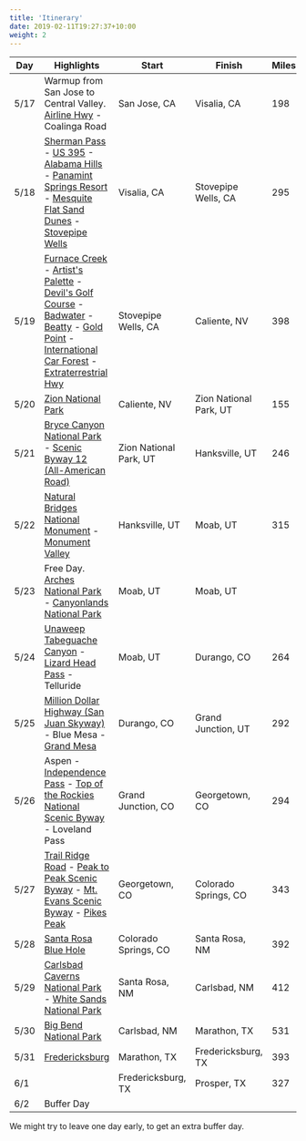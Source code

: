 ```yaml
---
title: 'Itinerary'
date: 2019-02-11T19:27:37+10:00
weight: 2
---
```


| Day | Highlights | Start | Finish | Miles | Map |
| --- | --- | --- | --- | --- | --- |
| 5/17 | Warmup from San Jose to Central Valley. [Airline Hwy](https://www.pashnit.com/ca-highway-25) - Coalinga Road | San Jose, CA | Visalia, CA | 198 | [Rever](https://go.rever.co/lm0hzoN4wHb) |
| 5/18 | [Sherman Pass](https://www.dangerousroads.org/north-america/usa/3943-sherman-pass.html) - [US 395](https://en.wikipedia.org/wiki/U.S._Route_395_in_California) - [Alabama Hills](https://en.wikipedia.org/wiki/Alabama_Hills) - [Panamint Springs Resort](https://www.nps.gov/places/panamint-springs-resort.htm) - [Mesquite Flat Sand Dunes](https://www.nps.gov/places/mesquite-flat-sand-dunes.htm) - [Stovepipe Wells](https://www.nps.gov/places/stovepipe-wells-village.htm) | Visalia, CA | Stovepipe Wells, CA | 295 | [Rever](https://go.rever.co/j9qUAI4YwHb) |
| 5/19 | [Furnace Creek](https://en.wikipedia.org/wiki/Furnace_Creek,_California) - [Artist's Palette](https://www.nps.gov/places/artists-palette.htm) - [Devil's Golf Course](https://www.nps.gov/thingstodo/check-out-devils-golf-course.htm) - [Badwater](https://www.nps.gov/places/badwater-basin.htm) - [Beatty](https://www.beattynevada.org/attractions.html) - [Gold Point](https://travelnevada.com/ghost-town/gold-point-ghost-town/) - [International Car Forest](https://travelnevada.com/weird-nevada/international-car-forest-of-the-last-church/) - [Extraterrestrial Hwy](https://roadtrippers.com/magazine/extraterrestrial-highway-road-trip/) | Stovepipe Wells, CA | Caliente, NV | 398 | [Rever](https://go.rever.co/9jkhJ5r3wHb) |
| 5/20 | [Zion National Park](https://www.nps.gov/zion/) | Caliente, NV | Zion National Park, UT | 155 | [Rever](https://go.rever.co/eBBC0PMAsHb) |
| 5/21 | [Bryce Canyon National Park](https://www.nps.gov/brca/) - [Scenic Byway 12 (All-American Road)](https://www.visitutah.com/Articles/The-All-American-Road-Scenic-Byway-12) | Zion National Park, UT | Hanksville, UT | 246 | [Rever](https://go.rever.co/txqx3gL5AHb) |
| 5/22 | [Natural Bridges National Monument](https://www.nps.gov/nabr/index.htm) - [Monument Valley](https://navajonationparks.org/navajo-tribal-parks/monument-valley/) | Hanksville, UT | Moab, UT | 315 | [Rever](https://go.rever.co/yrhv39T5AHb) |
| 5/23 | Free Day. [Arches National Park](https://www.nps.gov/arch/index.htm) - [Canyonlands National Park](https://en.wikipedia.org/wiki/Canyonlands_National_Park) | Moab, UT | Moab, UT | | |
| 5/24 | [Unaweep Tabeguache Canyon](https://www.uncovercolorado.com/scenic-drives/unaweep-tabeguache-byway/) - [Lizard Head Pass](https://www.dangerousroads.org/north-america/usa/3803-lizard-head-pass.html) - Telluride | Moab, UT | Durango, CO | 264 | [Rever](https://go.rever.co/GJEWmUFoQBb) |
| 5/25 |[Million Dollar Highway (San Juan Skyway)](https://www.dangerousroads.org/north-america/usa/635-million-dollar-highway-usa.html) - Blue Mesa - [Grand Mesa](https://www.motorcycleroads.com/motorcycle-roads/colorado/grand-mesa-colorado-state-route-65) | Durango, CO | Grand Junction, UT | 292 | [Rever](https://go.rever.co/sLlVybzVDHb) |
| 5/26 |  Aspen - [Independence Pass](https://www.uncovercolorado.com/scenic-drives/independence-pass/) - [Top of the Rockies National Scenic Byway](https://www.uncovercolorado.com/scenic-drives/top-of-the-rockies-byway/) - Loveland Pass | Grand Junction, CO | Georgetown, CO | 294 | [Rever](https://go.rever.co/IVw2Lj3qQBb) |
| 5/27 | [Trail Ridge Road](https://www.uncovercolorado.com/scenic-drives/trail-ridge-road-byway/) - [Peak to Peak Scenic Byway](https://www.uncovercolorado.com/scenic-drives/peak-to-peak-byway/) - [Mt. Evans Scenic Byway](https://www.uncovercolorado.com/scenic-drives/mount-evans-byway/) - [Pikes Peak](https://www.dangerousroads.org/north-america/usa/555-pikes-peak-usa.html) | Georgetown, CO | Colorado Springs, CO | 343 | [Rever](https://go.rever.co/IVOXcRosQBb) |
| 5/28 | [Santa Rosa Blue Hole](https://www.santarosabluehole.com/) | Colorado Springs, CO | Santa Rosa, NM | 392 | [Rever](https://go.rever.co/YyrKyA7sQBb) |
| 5/29 | [Carlsbad Caverns National Park](https://www.nps.gov/cave/index.htm) - [White Sands National Park](https://www.nps.gov/whsa/index.htm) | Santa Rosa, NM | Carlsbad, NM | 412 | [Rever](https://go.rever.co/g1HvHRglRBb) |
| 5/30 | [Big Bend National Park](https://www.nps.gov/bibe/index.htm) | Carlsbad, NM | Marathon, TX | 531 | [Rever](https://go.rever.co/TOyaaNzQJGb) |
| 5/31 | [Fredericksburg](https://www.visitfredericksburgtx.com/) | Marathon, TX | Fredericksburg, TX | 393 | [Rever](https://a.rever.co/rides/9387535) |
| 6/1 | | Fredericksburg, TX | Prosper, TX | 327 | [Rever](https://a.rever.co/rides/9387545) |
| 6/2 | Buffer Day | | | | |

We might try to leave one day early, to get an extra buffer day.
